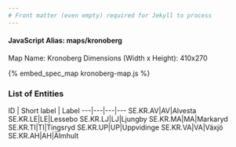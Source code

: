 ```yaml
---
# Front matter (even empty) required for Jekyll to process
---
```


#### JavaScript Alias: maps/kronoberg

Map Name: Kronoberg
Dimensions (Width x Height): 410x270



{% embed_spec_map kronoberg-map.js %}

### List of Entities

ID | Short label | Label
---|---|---|---
SE.KR.AV|AV|Alvesta
SE.KR.LE|LE|Lessebo
SE.KR.LJ|LJ|Ljungby
SE.KR.MA|MA|Markaryd
SE.KR.TI|TI|Tingsryd
SE.KR.UP|UP|Uppvidinge
SE.KR.VA|VA|Växjö
SE.KR.AH|AH|Älmhult

